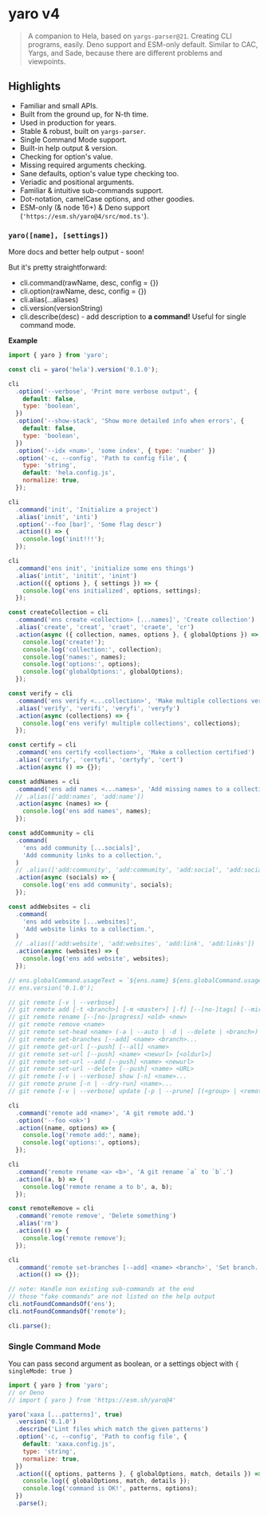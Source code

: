 # yaro v4

> A companion to Hela, based on `yargs-parser@21`. Creating CLI programs,
> easily. Deno support and ESM-only default. Similar to CAC, Yargs, and Sade,
> because there are different problems and viewpoints.

## Highlights

- Familiar and small APIs.
- Built from the ground up, for N-th time.
- Used in production for years.
- Stable & robust, built on `yargs-parser`.
- Single Command Mode support.
- Built-in help output & version.
- Checking for option's value.
- Missing required arguments checking.
- Sane defaults, option's value type checking too.
- Veriadic and positional arguments.
- Familiar & intuitive sub-commands support.
- Dot-notation, camelCase options, and other goodies.
- ESM-only (& node 16+) & Deno support (`'https://esm.sh/yaro@4/src/mod.ts'`).

### `yaro([name], [settings])`

More docs and better help output - soon!

But it's pretty straightforward:

- cli.command(rawName, desc, config = {})
- cli.option(rawName, desc, config = {})
- cli.alias(...aliases)
- cli.version(versionString)
- cli.describe(desc) - add description to **a command!** Useful for single
  command mode.

**Example**

```js
import { yaro } from 'yaro';

const cli = yaro('hela').version('0.1.0');

cli
  .option('--verbose', 'Print more verbose output', {
    default: false,
    type: 'boolean',
  })
  .option('--show-stack', 'Show more detailed info when errors', {
    default: false,
    type: 'boolean',
  })
  .option('--idx <num>', 'some index', { type: 'number' })
  .option('-c, --config', 'Path to config file', {
    type: 'string',
    default: 'hela.config.js',
    normalize: true,
  });

cli
  .command('init', 'Initialize a project')
  .alias('innit', 'inti')
  .option('--foo [bar]', 'Some flag descr')
  .action(() => {
    console.log('init!!!');
  });

cli
  .command('ens init', 'initialize some ens things')
  .alias('intit', 'initit', 'inint')
  .action(({ options }, { settings }) => {
    console.log('ens initialized', options, settings);
  });

const createCollection = cli
  .command('ens create <collection> [...names]', 'Create collection')
  .alias('create', 'creat', 'craet', 'craete', 'cr')
  .action(async ({ collection, names, options }, { globalOptions }) => {
    console.log('create!');
    console.log('collection:', collection);
    console.log('names:', names);
    console.log('options:', options);
    console.log('globalOptions:', globalOptions);
  });

const verify = cli
  .command('ens verify <...collection>', 'Make multiple collections verified')
  .alias('verify', 'verifi', 'veryfi', 'veryfy')
  .action(async (collections) => {
    console.log('ens verify! multiple collections', collections);
  });

const certify = cli
  .command('ens certify <collection>', 'Make a collection certified')
  .alias('certify', 'certyfi', 'certyfy', 'cert')
  .action(async () => {});

const addNames = cli
  .command('ens add names <...names>', 'Add missing names to a collection')
  // .alias(['add:names', 'add:name'])
  .action(async (names) => {
    console.log('ens add names', names);
  });

const addCommunity = cli
  .command(
    'ens add community [...socials]',
    'Add community links to a collection.',
  )
  // .alias(['add:community', 'add:commumity', 'add:social', 'add:socials'])
  .action(async (socials) => {
    console.log('ens add community', socials);
  });

const addWebsites = cli
  .command(
    'ens add website [...websites]',
    'Add website links to a collection.',
  )
  // .alias(['add:website', 'add:websites', 'add:link', 'add:links'])
  .action(async (websites) => {
    console.log('ens add website', websites);
  });

// ens.globalCommand.usageText = `${ens.name} ${ens.globalCommand.usageText}`;
// ens.version('0.1.0');

// git remote [-v | --verbose]
// git remote add [-t <branch>] [-m <master>] [-f] [--[no-]tags] [--mirror=(fetch|push)] <name> <URL>
// git remote rename [--[no-]progress] <old> <new>
// git remote remove <name>
// git remote set-head <name> (-a | --auto | -d | --delete | <branch>)
// git remote set-branches [--add] <name> <branch>...
// git remote get-url [--push] [--all] <name>
// git remote set-url [--push] <name> <newurl> [<oldurl>]
// git remote set-url --add [--push] <name> <newurl>
// git remote set-url --delete [--push] <name> <URL>
// git remote [-v | --verbose] show [-n] <name>...
// git remote prune [-n | --dry-run] <name>...
// git remote [-v | --verbose] update [-p | --prune] [(<group> | <remote>)...]

cli
  .command('remote add <name>', 'A git remote add.')
  .option('--foo <ok>')
  .action((name, options) => {
    console.log('remote add:', name);
    console.log('options:', options);
  });

cli
  .command('remote rename <a> <b>', 'A git rename `a` to `b`.')
  .action((a, b) => {
    console.log('remote rename a to b', a, b);
  });

const remoteRemove = cli
  .command('remote remove', 'Delete something')
  .alias('rm')
  .action(() => {
    console.log('remote remove');
  });

cli
  .command('remote set-branches [--add] <name> <branch>', 'Set branch.')
  .action(() => {});

// note: Handle non existing sub-commands at the end
// those "fake commands" are not listed on the help output
cli.notFoundCommandsOf('ens');
cli.notFoundCommandsOf('remote');

cli.parse();
```

### Single Command Mode

You can pass second argument as boolean, or a settings object with
`{ singleMode: true }`

```js
import { yaro } from 'yaro';
// or Deno
// import { yaro } from 'https://esm.sh/yaro@4'

yaro('xaxa [...patterns]', true)
  .version('0.1.0')
  .describe('Lint files which match the given patterns')
  .option('-c, --config', 'Path to config file', {
    default: 'xaxa.config.js',
    type: 'string',
    normalize: true,
  })
  .action(({ options, patterns }, { globalOptions, match, details }) => {
    console.log({ globalOptions, match, details });
    console.log('command is OK!', patterns, options);
  })
  .parse();
```
